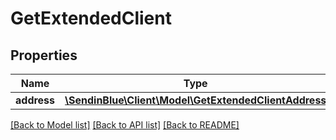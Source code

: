# GetExtendedClient

## Properties
Name | Type | Description | Notes
------------ | ------------- | ------------- | -------------
**address** | [**\SendinBlue\Client\Model\GetExtendedClientAddress**](GetExtendedClientAddress.md) |  | 

[[Back to Model list]](../../README.md#documentation-for-models) [[Back to API list]](../../README.md#documentation-for-api-endpoints) [[Back to README]](../../README.md)


